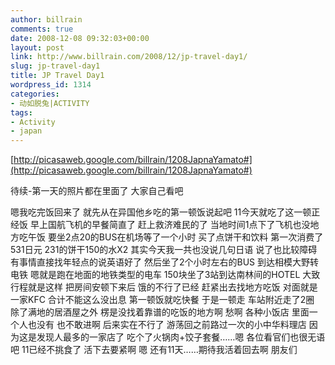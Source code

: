 ```yaml
---
author: billrain
comments: true
date: 2008-12-08 09:32:03+00:00
layout: post
link: http://www.billrain.com/2008/12/jp-travel-day1/
slug: jp-travel-day1
title: JP Travel Day1
wordpress_id: 1314
categories:
- 动如脱兔|ACTIVITY
tags:
- Activity
- japan
---
```


[http://picasaweb.google.com/billrain/1208JapnaYamato#](http://picasaweb.google.com/billrain/1208JapnaYamato#)

待续-第一天的照片都在里面了 大家自己看吧

嗯我吃完饭回来了 就先从在异国他乡吃的第一顿饭说起吧 11今天就吃了这一顿正经饭 早上国航飞机的早餐简直了 赶上救济难民的了 当地时间1点下了飞机也没地方吃午饭 要坐2点20的BUS在机场等了一个小时 买了点饼干和饮料 第一次消费了531日元 231的饼干150的水X2 其实今天我一共也没说几句日语 说了也比较障碍 有事情直接找年轻点的说英语好了 然后坐了2个小时左右的BUS 到达相模大野转电铁 嗯就是跑在地面的地铁类型的电车 150块坐了3站到达南林间的HOTEL 大致行程就是这样 把房间安顿下来后 饿的不行了已经 赶紧出去找地方吃饭 对面就是一家KFC 合计不能这么没出息 第一顿饭就吃快餐 于是一顿走 车站附近走了2圈 除了满地的居酒屋之外 楞是没找着靠谱的吃饭的地方啊 愁啊 各种小饭店 里面一个人也没有 也不敢进啊 后来实在不行了 游荡回之前路过一次的小中华料理店 因为这是发现人最多的一家店了 吃个了火锅肉+饺子套餐……嗯 各位看官们也很无语吧 11已经不挑食了 活下去要紧啊 嗯 还有11天……期待我活着回去啊 朋友们
